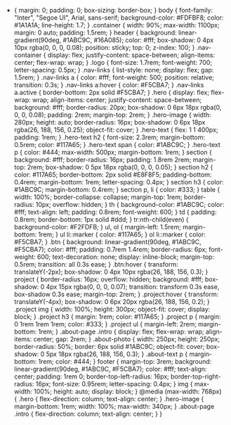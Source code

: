 * {
  margin: 0;
  padding: 0;
  box-sizing: border-box;
}
body {
  font-family: "Inter", "Segoe UI", Arial, sans-serif;
  background-color: #FDFBF8;
  color: #1A1A1A;
  line-height: 1.7;
}
.container {
  width: 90%;
  max-width: 1100px;
  margin: 0 auto;
  padding: 1.5rem;
}
header {
  background: linear-gradient(90deg, #1ABC9C, #16A085);
  color: #fff;
  box-shadow: 0 4px 10px rgba(0, 0, 0, 0.08);
  position: sticky;
  top: 0;
  z-index: 100;
}
.nav-container {
  display: flex;
  justify-content: space-between;
  align-items: center;
  flex-wrap: wrap;
}
.logo {
  font-size: 1.7rem;
  font-weight: 700;
  letter-spacing: 0.5px;
}
.nav-links {
  list-style: none;
  display: flex;
  gap: 1.5rem;
}
.nav-links a {
  color: #fff;
  font-weight: 500;
  position: relative;
  transition: 0.3s;
}
.nav-links a:hover {
  color: #F5CBA7;
}
.nav-links a.active {
  border-bottom: 2px solid #F5CBA7;
}
.hero {
  display: flex;
  flex-wrap: wrap;
  align-items: center;
  justify-content: space-between;
  background: #fff;
  border-radius: 20px;
  box-shadow: 0 6px 18px rgba(0, 0, 0, 0.08);
  padding: 2rem;
  margin-top: 2rem;
}
.hero-image {
  width: 280px;
  height: auto;
  border-radius: 16px;
  box-shadow: 0 6px 18px rgba(26, 188, 156, 0.25);
  object-fit: cover;
}
.hero-text {
  flex: 1 1 400px;
  padding: 1rem;
}
.hero-text h2 {
  font-size: 2.3rem;
  margin-bottom: 0.5rem;
  color: #117A65;
}
.hero-text span {
  color: #1ABC9C;
}
.hero-text p {
  color: #444;
  max-width: 500px;
  margin-bottom: 1rem;
}
section {
  background: #fff;
  border-radius: 16px;
  padding: 1.8rem 2rem;
  margin-top: 2rem;
  box-shadow: 0 5px 18px rgba(0, 0, 0, 0.05);
}
section h2 {
  color: #117A65;
  border-bottom: 2px solid #E8F8F5;
  padding-bottom: 0.4rem;
  margin-bottom: 1rem;
  letter-spacing: 0.4px;
}
section h3 {
  color: #1ABC9C;
  margin-bottom: 0.4rem;
}
section p, li {
  color: #333;
}
table {
  width: 100%;
  border-collapse: collapse;
  margin-top: 1rem;
  border-radius: 10px;
  overflow: hidden;
}
th {
  background-color: #1ABC9C;
  color: #fff;
  text-align: left;
  padding: 0.8rem;
  font-weight: 600;
}
td {
  padding: 0.8rem;
  border-bottom: 1px solid #ddd;
}
tr:nth-child(even) {
  background-color: #F2FDFB;
}
ul, ol {
  margin-left: 1.5rem;
  margin-bottom: 1rem;
}
ul li::marker {
  color: #117A65;
}
ol li::marker {
  color: #F5CBA7;
}
.btn {
  background: linear-gradient(90deg, #1ABC9C, #F5CBA7);
  color: #fff;
  padding: 0.7rem 1.4rem;
  border-radius: 6px;
  font-weight: 600;
  text-decoration: none;
  display: inline-block;
  margin-top: 0.5rem;
  transition: all 0.3s ease;
}
.btn:hover {
  transform: translateY(-2px);
  box-shadow: 0 4px 10px rgba(26, 188, 156, 0.3);
}
project {
  border-radius: 16px;
  overflow: hidden;
  background: #fff;
  box-shadow: 0 4px 15px rgba(0, 0, 0, 0.07);
  transition: transform 0.3s ease, box-shadow 0.3s ease;
  margin-top: 2rem;
}
.project:hover {
  transform: translateY(-4px);
  box-shadow: 0 6px 20px rgba(26, 188, 156, 0.2);
}
.project img {
  width: 100%;
  height: 300px;
  object-fit: cover;
  display: block;
}
.project h3 {
  margin: 1rem;
  color: #117A65;
}
.project p {
  margin: 0 1rem 1rem 1rem;
  color: #333;
}
.project ul {
  margin-left: 2rem;
  margin-bottom: 1rem;
}
.about-page .intro {
  display: flex;
  flex-wrap: wrap;
  align-items: center;
  gap: 2rem;
}
.about-photo {
  width: 250px;
  height: 250px;
  border-radius: 50%;
  border: 6px solid #1ABC9C;
  object-fit: cover;
  box-shadow: 0 5px 18px rgba(26, 188, 156, 0.3);
}
.about-text p {
  margin-bottom: 1rem;
  color: #444;
}
footer {
  margin-top: 3rem;
  background: linear-gradient(90deg, #1ABC9C, #F5CBA7);
  color: #fff;
  text-align: center;
  padding: 1rem 0;
  border-top-left-radius: 16px;
  border-top-right-radius: 16px;
  font-size: 0.95rem;
  letter-spacing: 0.4px;
}
img {
  max-width: 100%;
  height: auto;
  display: block;
}
 @media (max-width: 768px) {
  .hero {
    flex-direction: column;
    text-align: center;
  }
  .hero-image {
    margin-bottom: 1rem;
    width: 100%;
    max-width: 340px;
  }
  .about-page .intro {
    flex-direction: column;
    text-align: center;
  }
}
